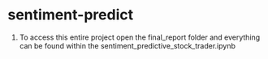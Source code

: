 # sentiment-predict

1) To access this entire project open the final_report folder and everything can be found within the sentiment_predictive_stock_trader.ipynb 